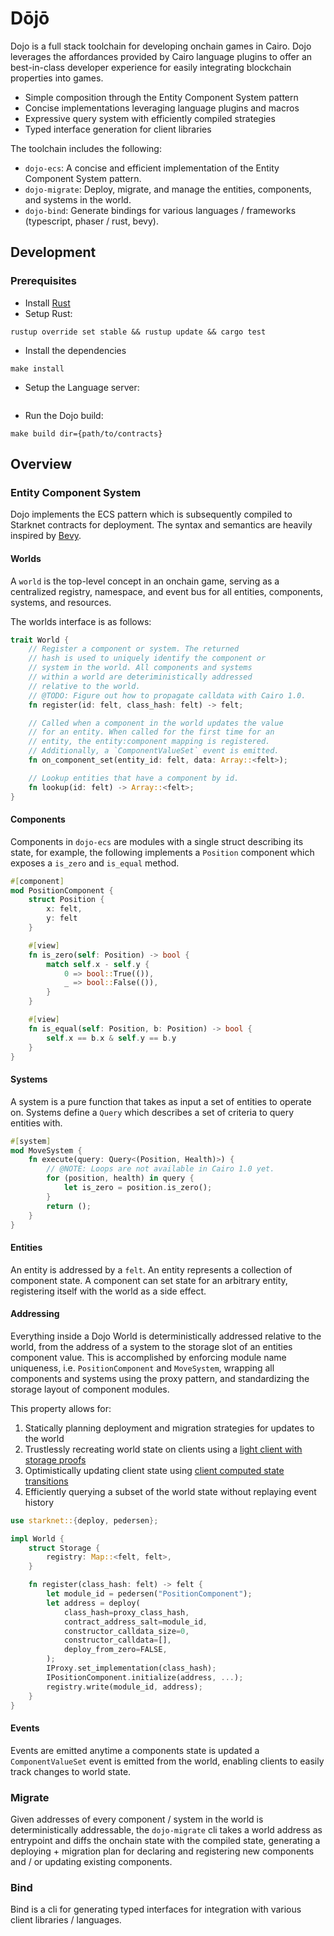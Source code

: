 # Dōjō

Dojo is a full stack toolchain for developing onchain games in Cairo. Dojo leverages the affordances provided by Cairo language plugins to offer an best-in-class developer experience for easily integrating blockchain properties into games.

- Simple composition through the Entity Component System pattern
- Concise implementations leveraging language plugins and macros
- Expressive query system with efficiently compiled strategies
- Typed interface generation for client libraries

The toolchain includes the following:
- `dojo-ecs`: A concise and efficient implementation of the Entity Component System pattern.
- `dojo-migrate`: Deploy, migrate, and manage the entities, components, and systems in the world.
- `dojo-bind`: Generate bindings for various languages / frameworks (typescript, phaser / rust, bevy).

## Development
### Prerequisites
- Install [Rust](https://www.rust-lang.org/tools/install)
- Setup Rust:
```
rustup override set stable && rustup update && cargo test
```
- Install the dependencies
```
make install
```
- Setup the Language server:
```

```
- Run the Dojo build:
```
make build dir={path/to/contracts}
```

## Overview

### Entity Component System

Dojo implements the ECS pattern which is subsequently compiled to Starknet contracts for deployment. The syntax and semantics are heavily inspired by [Bevy](https://bevyengine.org/).

#### Worlds

A `world` is the top-level concept in an onchain game, serving as a centralized registry, namespace, and event bus for all entities, components, systems, and resources.

The worlds interface is as follows:

```rust
trait World {
    // Register a component or system. The returned
    // hash is used to uniquely identify the component or
    // system in the world. All components and systems
    // within a world are deteriministically addressed
    // relative to the world.
    // @TODO: Figure out how to propagate calldata with Cairo 1.0.
    fn register(id: felt, class_hash: felt) -> felt;

    // Called when a component in the world updates the value
    // for an entity. When called for the first time for an 
    // entity, the entity:component mapping is registered.
    // Additionally, a `ComponentValueSet` event is emitted.
    fn on_component_set(entity_id: felt, data: Array::<felt>);

    // Lookup entities that have a component by id.
    fn lookup(id: felt) -> Array::<felt>;
}
```

#### Components

Components in `dojo-ecs` are modules with a single struct describing its state, for example, the following implements a `Position` component which exposes a `is_zero` and `is_equal` method.

```rust
#[component]
mod PositionComponent {
    struct Position {
        x: felt,
        y: felt
    }

    #[view]
    fn is_zero(self: Position) -> bool {
        match self.x - self.y {
            0 => bool::True(()),
            _ => bool::False(()),
        }
    }

    #[view]
    fn is_equal(self: Position, b: Position) -> bool {
        self.x == b.x & self.y == b.y
    }
}
```

#### Systems

A system is a pure function that takes as input a set of entities to operate on. Systems define a `Query` which describes a set of criteria to query entities with.

```rust
#[system]
mod MoveSystem {
    fn execute(query: Query<(Position, Health)>) {
        // @NOTE: Loops are not available in Cairo 1.0 yet.
        for (position, health) in query {
            let is_zero = position.is_zero();
        }
        return ();
    }
}
```

#### Entities

An entity is addressed by a `felt`. An entity represents a collection of component state. A component can set state for an arbitrary entity, registering itself with the world as a side effect.


#### Addressing

Everything inside a Dojo World is deterministically addressed relative to the world, from the address of a system to the storage slot of an entities component value. This is accomplished by enforcing module name uniqueness, i.e. `PositionComponent` and `MoveSystem`, wrapping all components and systems using the proxy pattern, and standardizing the storage layout of component modules.

This property allows for:
1) Statically planning deployment and migration strategies for updates to the world
2) Trustlessly recreating world state on clients using a [light client with storage proofs](https://github.com/keep-starknet-strange/beerus)
3) Optimistically updating client state using [client computed state transitions](https://github.com/starkware-libs/blockifier)
4) Efficiently querying a subset of the world state without replaying event history

```rust
use starknet::{deploy, pedersen};

impl World {
    struct Storage {
        registry: Map::<felt, felt>,
    }

    fn register(class_hash: felt) -> felt {
        let module_id = pedersen("PositionComponent");
        let address = deploy(
            class_hash=proxy_class_hash,
            contract_address_salt=module_id,
            constructor_calldata_size=0,
            constructor_calldata=[],
            deploy_from_zero=FALSE,
        );
        IProxy.set_implementation(class_hash);
        IPositionComponent.initialize(address, ...);
        registry.write(module_id, address);
    }
}
```

#### Events

Events are emitted anytime a components state is updated a `ComponentValueSet` event is emitted from the world, enabling clients to easily track changes to world state.

### Migrate

Given addresses of every component / system in the world is deterministically addressable, the `dojo-migrate` cli takes a world address as entrypoint and diffs the onchain state with the compiled state, generating a deploying + migration plan for declaring and registering new components and / or updating existing components.

### Bind

Bind is a cli for generating typed interfaces for integration with various client libraries / languages.
